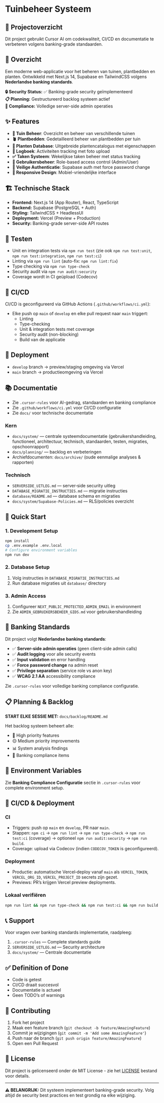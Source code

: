 # Tuinbeheer Systeem

## 🧾 Projectoverzicht
Dit project gebruikt Cursor AI om codekwaliteit, CI/CD en documentatie te verbeteren volgens banking-grade standaarden.

## 🌱 Overzicht

Een moderne web-applicatie voor het beheren van tuinen, plantbedden en planten. Ontwikkeld met Next.js 14, Supabase en TailwindCSS volgens **Nederlandse banking standards**.

**🔒 Security Status:** ✅ Banking-grade security geïmplementeerd  
**📋 Planning:** Gestructureerd backlog systeem actief  
**🏦 Compliance:** Volledige server-side admin operaties

## ✨ Features

- **🌿 Tuin Beheer**: Overzicht en beheer van verschillende tuinen
- **🪴 Plantbedden**: Gedetailleerd beheer van plantbedden per tuin
- **🌸 Planten Database**: Uitgebreide plantencatalogus met eigenschappen
- **📖 Logboek**: Activiteiten tracking met foto upload
- **✅ Taken Systeem**: Wekelijkse taken beheer met status tracking
- **👥 Gebruikersbeheer**: Role-based access control (Admin/User)
- **🔐 Veilige Authenticatie**: Supabase auth met force password change
- **📱 Responsive Design**: Mobiel-vriendelijke interface

## 🏗️ Technische Stack

- **Frontend:** Next.js 14 (App Router), React, TypeScript
- **Backend:** Supabase (PostgreSQL + Auth)
- **Styling:** TailwindCSS + HeadlessUI
- **Deployment:** Vercel (Preview + Production)
- **Security:** Banking-grade server-side API routes

## 🧪 Testen
- Unit en integration tests via `npm run test` (zie ook `npm run test:unit`, `npm run test:integration`, `npm run test:ci`)
- Linting via `npm run lint` (auto-fix: `npm run lint:fix`)
- Type checking via `npm run type-check`
- Security audit via `npm run audit:security`
- Coverage wordt in CI geüpload (Codecov)

## 🔁 CI/CD
CI/CD is geconfigureerd via GitHub Actions (`.github/workflows/ci.yml`):
- Elke push op `main` of `develop` en elke pull request naar `main` triggert:
  - Linting
  - Type-checking
  - Unit & integration tests met coverage
  - Security audit (non-blocking)
  - Build van de applicatie

## 🚀 Deployment
- `develop` branch → preview/staging omgeving via Vercel
- `main` branch → productieomgeving via Vercel

## 📚 Documentatie
- Zie `.cursor-rules` voor AI-gedrag, standaarden en banking compliance
- Zie `.github/workflows/ci.yml` voor CI/CD configuratie
- Zie `docs/` voor technische documentatie

### Kern
- `docs/system/` — centrale systeemdocumentatie (gebruikershandleiding, functioneel, architectuur, technisch, standaarden, testen, migraties, opschoonrapport)
- `docs/planning/` — backlog en verbeteringen
- Archiefdocumenten: `docs/archive/` (oude eenmalige analyses & rapporten)

### Technisch
- `SERVERSIDE_UITLEG.md` — server‑side security uitleg
- `DATABASE_MIGRATIE_INSTRUCTIES.md` — migratie instructies
- `database/README.md` — database schema en migraties
- `docs/system/Supabase-Policies.md` — RLS/policies overzicht

## 🚀 Quick Start

### 1. Development Setup
```bash
npm install
cp .env.example .env.local
# Configure environment variables
npm run dev
```

### 2. Database Setup
1. Volg instructies in `DATABASE_MIGRATIE_INSTRUCTIES.md`
2. Run database migraties uit `database/` directory

### 3. Admin Access
1. Configureer `NEXT_PUBLIC_PROTECTED_ADMIN_EMAIL` in environment
2. Zie `ADMIN_GEBRUIKERSBEHEER_GIDS.md` voor gebruikershandleiding

## 🏦 Banking Standards

Dit project volgt **Nederlandse banking standards**:
- ✅ **Server-side admin operaties** (geen client-side admin calls)
- ✅ **Audit logging** voor alle security events  
- ✅ **Input validation** en error handling
- ✅ **Force password change** na admin reset
- ✅ **Privilege separation** (service role vs anon key)
- ✅ **WCAG 2.1 AA** accessibility compliance

Zie `.cursor-rules` voor volledige banking compliance configuratie.

## 📋 Planning & Backlog

**START ELKE SESSIE MET:** `docs/backlog/README.md`

Het backlog systeem beheert alle:
- 🔴 High priority features
- 🟡 Medium priority improvements  
- 📊 System analysis findings
- 🏦 Banking compliance items

## 🔧 Environment Variables

Zie **Banking Compliance Configuratie** sectie in `.cursor-rules` voor complete environment setup.

## 🧰 CI/CD & Deployment

### CI
- Triggers: push op `main` en `develop`, PR naar `main`.
- Stappen: `npm ci` → `npm run lint` → `npm run type-check` → `npm run test:ci` (coverage) → optioneel `npm run audit:security` → `npm run build`.
- Coverage: upload via Codecov (indien `CODECOV_TOKEN` is geconfigureerd).

### Deployment
- Productie: automatische Vercel‑deploy vanaf `main` als `VERCEL_TOKEN`, `VERCEL_ORG_ID`, `VERCEL_PROJECT_ID` secrets zijn gezet.
- Previews: PR’s krijgen Vercel preview deployments.

### Lokaal verifiëren
```bash
npm run lint && npm run type-check && npm run test:ci && npm run build
```

## 📞 Support

Voor vragen over banking standards implementatie, raadpleeg:
1. `.cursor-rules` — Complete standards guide
2. `SERVERSIDE_UITLEG.md` — Security architecture  
3. `docs/system/` — Centrale documentatie

## ✅ Definition of Done
- Code is getest
- CI/CD draait succesvol
- Documentatie is actueel
- Geen TODO’s of warnings

## 🤝 Contributing

1. Fork het project
2. Maak een feature branch (`git checkout -b feature/AmazingFeature`)
3. Commit je wijzigingen (`git commit -m 'Add some AmazingFeature'`)
4. Push naar de branch (`git push origin feature/AmazingFeature`)
5. Open een Pull Request

## 📄 License

Dit project is gelicenseerd onder de MIT License - zie het [LICENSE](LICENSE) bestand voor details.

---

**⚠️ BELANGRIJK:** Dit systeem implementeert banking-grade security. Volg altijd de security best practices en test grondig na elke wijziging.
